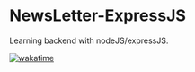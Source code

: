 # NewsLetter-ExpressJS

Learning backend with nodeJS/expressJS.

[![wakatime](https://wakatime.com/badge/user/ec57600d-1d86-47c7-a978-8435c3d0e65a/project/6f21459d-42ba-4589-9cbb-3bd90cfab8ba.svg)](https://wakatime.com/badge/user/ec57600d-1d86-47c7-a978-8435c3d0e65a/project/6f21459d-42ba-4589-9cbb-3bd90cfab8ba)
